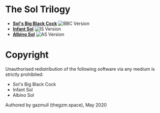 # The Sol Trilogy
- [**Sol's Big Black Cock**](bbc/README.md) ![BBC Version](https://img.shields.io/badge/BBC-v0.10.0-orange)
- [**Infant Sol**](is/README.md) ![IS Version](https://img.shields.io/badge/IS-v0.8.2-orange)
- [**Albino Sol**](as/README.md) ![AS Version](https://img.shields.io/badge/AS-v0.1.0-A6C2E6)

# Copyright
Unauthorised redistribution of the following software via any medium is strictly prohibited:
 - Sol's Big Black Cock
 - Infant Sol
 - Albino Sol

Authored by gazmull (thegzm.space), May 2020

